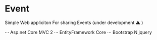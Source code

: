 # Event
Simple Web appliciton For sharing Events (under development :warning: )

⋅⋅⋅ Asp.net Core MVC 2
⋅⋅⋅ EntityFramework Core
⋅⋅⋅ Bootstrap N jquery


